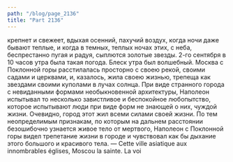 ```yaml
---
path: "/blog/page_2136"
title: "Part 2136"
---
```


 крепнет и свежеет, вдыхая осенний, пахучий воздух, когда ночи даже бывают теплые, и когда в темных, теплых ночах этих, с неба, беспрестанно пугая и радуя, сыплются золотые звезды.
2-го сентября в 10 часов утра была такая погода. Блеск утра был волшебный. Москва с Поклонной горы расстилалась просторно с своею рекой, своими садами и церквами, и, казалось, жила своею жизнью, трепеща как звездами своими куполами в лучах солнца.
При виде странного города с невиданными формами необыкновенной архитектуры, Наполеон испытывал то несколько завистливое и беспокойное любопытство, которое испытывают люди при виде форм не знающей о них, чуждой жизни. Очевидно, город этот жил всеми силами своей жизни. По тем неопределимым признакам, по которым на дальнем расстоянии безошибочно узнается живое тело от мертвого, Наполеон с Поклонной горы видел трепетание жизни в городе и чувствовал как бы дыхание этого большого и красивого тела.
— Cette ville asiatique aux innombrables églises, Moscou la sainte. La voi
